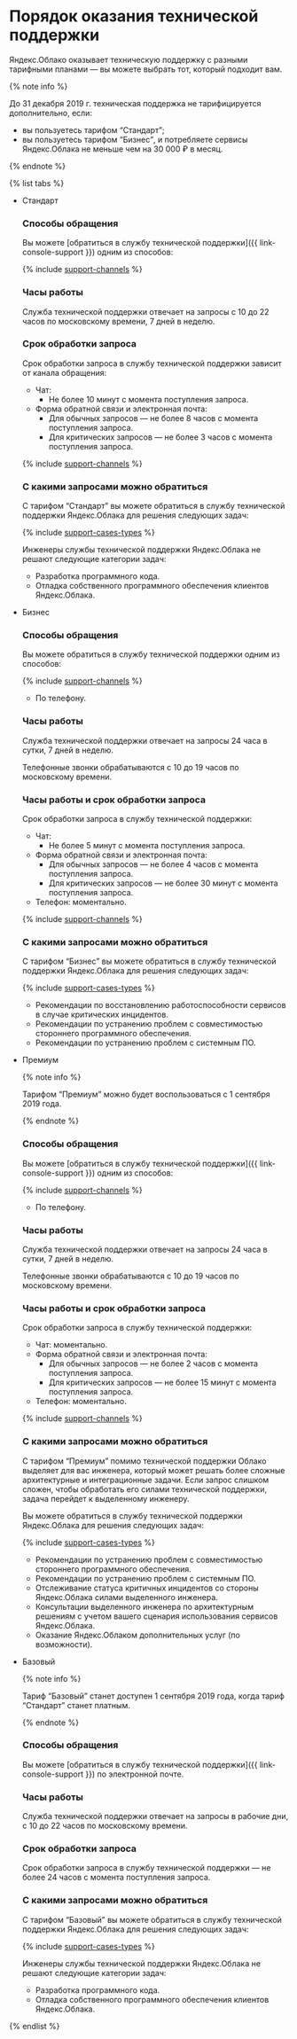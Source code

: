 # Порядок оказания технической поддержки

Яндекс.Облако оказывает техническую поддержку с разными тарифными планами — вы можете выбрать тот, который подходит вам.

{% note info %}

До 31 декабря 2019 г. техническая поддержка не тарифицируется дополнительно, если:
* вы пользуетесь тарифом <q>Стандарт</q>;
* вы пользуетесь тарифом <q>Бизнес</q>, и потребляете сервисы Яндекс.Облака не меньше чем на 30 000 ₽ в месяц.

{% endnote %}

{% list tabs %}

- Стандарт


  ### Способы обращения

  Вы можете [обратиться в службу технической поддержки]({{ link-console-support }}) одним из способов:

  {% include [support-channels](../_includes/support/channels.md) %}


  ### Часы работы

  Служба технической поддержки отвечает на запросы с 10 до 22 часов по московскому времени, 7 дней в неделю.

  ### Срок обработки запроса

  Срок обработки запроса в службу технической поддержки зависит от канала обращения:

  - Чат:
      * Не более 10 минут с момента поступления запроса.
  - Форма обратной связи и электронная почта:
      * Для обычных запросов — не более 8 часов с момента поступления запроса.
      * Для критических запросов — не более 3 часов с момента поступления запроса.

  {% include [support-channels](../_includes/support/critical.md) %}


  ### С какими запросами можно обратиться

  С тарифом <q>Стандарт</q> вы  можете обратиться в службу технической поддержки Яндекс.Облака для решения следующих задач:

  {% include [support-cases-types](../_includes/support/cases-types.md) %}

  Инженеры службы технической поддержки Яндекс.Облака не решают следующие категории задач:

  * Разработка программного кода.
  * Отладка собственного программного обеспечения клиентов Яндекс.Облака.


- Бизнес


  ### Способы обращения

  Вы можете обратиться в службу технической поддержки одним из способов:

  {% include [support-channels](../_includes/support/channels.md) %}
  * По телефону.


  ### Часы работы

  Служба технической поддержки отвечает на запросы 24 часа в сутки, 7 дней в неделю.

  Телефонные звонки обрабатываются с 10 до 19 часов по московскому времени.


  ### Часы работы и срок обработки запроса

  Срок обработки запроса в службу технической поддержки:

  - Чат:
      * Не более 5 минут с момента поступления запроса.
  - Форма обратной связи и электронная почта:
      * Для обычных запросов — не более 4 часов с момента поступления запроса.
      * Для критических запросов — не более 30 минут с момента поступления запроса.
  - Телефон: моментально.

  {% include [support-channels](../_includes/support/critical.md) %}


  ### С какими запросами можно обратиться

  С тарифом <q>Бизнес</q> вы можете обратиться в службу технической поддержки Яндекс.Облака для решения следующих задач:

  {% include [support-cases-types](../_includes/support/cases-types.md) %}
  * Рекомендации по восстановлению работоспособности сервисов в случае критических инцидентов.
  * Рекомендации по устранению проблем с совместимостью стороннего программного обеспечения.
  * Рекомендации по устранению проблем с системным ПО.


- Премиум

  {% note info %}

  Тарифом <q>Премиум</q> можно будет воспользоваться с 1 сентября 2019 года.

  {% endnote %}

  ### Способы обращения

  Вы можете [обратиться в службу технической поддержки]({{ link-console-support }}) одним из способов:

  {% include [support-channels](../_includes/support/channels.md) %}
  * По телефону.


  ### Часы работы

  Служба технической поддержки отвечает на запросы 24 часа в сутки, 7 дней в неделю.

  Телефонные звонки обрабатываются с 10 до 19 часов по московскому времени.


  ### Часы работы и срок обработки запроса

  Срок обработки запроса в службу технической поддержки:

  - Чат: моментально.
  - Форма обратной связи и электронная почта:
      * Для обычных запросов — не более 2 часов с момента поступления запроса.
      * Для критических запросов — не более 15 минут с момента поступления запроса.
  - Телефон: моментально.

  {% include [support-channels](../_includes/support/critical.md) %}


  ### С какими запросами можно обратиться

  С тарифом <q>Премиум</q> помимо технической поддержки Облако выделяет для вас инженера, который может решать более сложные архитектурные и интеграционные задачи. Если запрос слишком сложен, чтобы обработать его силами технической поддержки, задача перейдет к выделенному инженеру.

  Вы можете обратиться в службу технической поддержки Яндекс.Облака для решения следующих задач:

  {% include [support-cases-types](../_includes/support/cases-types.md) %}
  * Рекомендации по устранению проблем с совместимостью стороннего программного обеспечения.
  * Рекомендации по устранению проблем с системным ПО.
  * Отслеживание статуса критичных инцидентов со стороны Яндекс.Облака силами выделенного инженера.
  * Консультации выделенного инженера по архитектурным решениям с учетом вашего сценария использования сервисов Яндекс.Облака.
  * Оказание Яндекс.Облаком дополнительных услуг (по возможности).


- Базовый

  {% note info %}

  Тариф <q>Базовый</q> станет доступен 1 сентября 2019 года, когда тариф <q>Стандарт</q> станет платным.

  {% endnote %}

  ### Способы обращения

  Вы можете [обратиться в службу технической поддержки]({{ link-console-support }}) по электронной почте.


  ### Часы работы

  Служба технической поддержки отвечает на запросы в рабочие дни, с 10 до 22 часов по московскому времени.

  ### Срок обработки запроса

  Срок обработки запроса в службу технической поддержки — не более 24 часов с момента поступления запроса.


  ### С какими запросами можно обратиться

  С тарифом <q>Базовый</q> вы  можете обратиться в службу технической поддержки Яндекс.Облака для решения следующих задач:

  {% include [support-cases-types](../_includes/support/cases-types.md) %}

  Инженеры службы технической поддержки Яндекс.Облака не решают следующие категории задач:

  * Разработка программного кода.
  * Отладка собственного программного обеспечения клиентов Яндекс.Облака.

{% endlist %}
